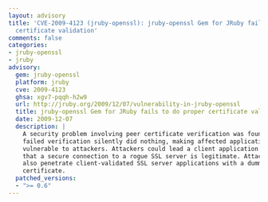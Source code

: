 ```yaml
---
layout: advisory
title: 'CVE-2009-4123 (jruby-openssl): jruby-openssl Gem for JRuby fails to do proper
  certificate validation'
comments: false
categories:
- jruby-openssl
- jruby
advisory:
  gem: jruby-openssl
  platform: jruby
  cve: 2009-4123
  ghsa: xgv7-pqqh-h2w9
  url: http://jruby.org/2009/12/07/vulnerability-in-jruby-openssl
  title: jruby-openssl Gem for JRuby fails to do proper certificate validation
  date: 2009-12-07
  description: |
    A security problem involving peer certificate verification was found where
    failed verification silently did nothing, making affected applications
    vulnerable to attackers. Attackers could lead a client application to believe
    that a secure connection to a rogue SSL server is legitimate. Attackers could
    also penetrate client-validated SSL server applications with a dummy
    certificate.
  patched_versions:
  - ">= 0.6"
---
```

